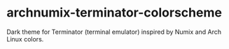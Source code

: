 # archnumix-terminator-colorscheme
Dark theme for Terminator (terminal emulator) inspired by Numix and Arch Linux colors.
